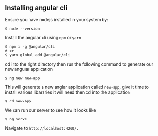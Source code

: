 ## Installing angular cli

Ensure you have nodejs installed in  your system by:

```shell
$ node --version
```

Install the angular cli using `npm` or `yarn`

```shell
$ npm i -g @angular/cli
# or
$ yarn global add @angular/cli
```

cd into the right directory then run the following command to generate our  
new angular application

```shell
$ ng new new-app
```

This will generate a new anglar application called `new-app`, give it time to  
install various libararies it will need then cd into the application

```shell
$ cd new-app
```

We can run our server to see how it looks like

```shell
$ ng serve
```

Navigate to `http://localhost:4200/.`


